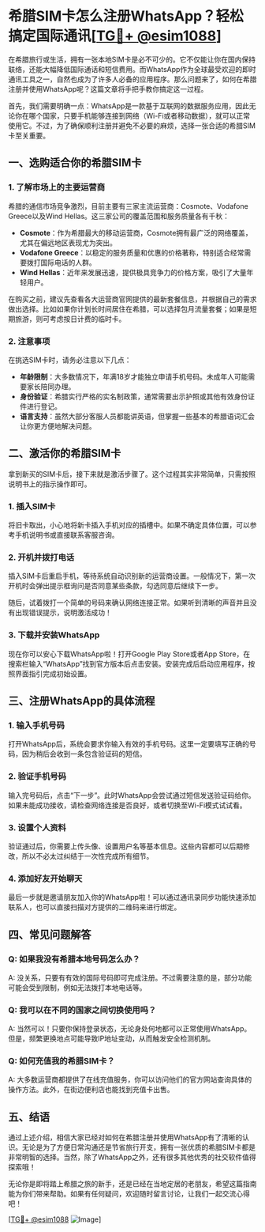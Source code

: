 # 希腊SIM卡怎么注册WhatsApp？轻松搞定国际通讯[[TG💪+ @esim1088](https://t.me/s/esim1088)]

在希腊旅行或生活，拥有一张本地SIM卡是必不可少的。它不仅能让你在国内保持联络，还能大幅降低国际通话和短信费用。而WhatsApp作为全球最受欢迎的即时通讯工具之一，自然也成为了许多人必备的应用程序。那么问题来了，如何在希腊注册并使用WhatsApp呢？这篇文章将手把手教你搞定这一过程。

首先，我们需要明确一点：WhatsApp是一款基于互联网的数据服务应用，因此无论你在哪个国家，只要手机能够连接到网络（Wi-Fi或者移动数据），就可以正常使用它。不过，为了确保顺利注册并避免不必要的麻烦，选择一张合适的希腊SIM卡至关重要。

## 一、选购适合你的希腊SIM卡

### 1. 了解市场上的主要运营商

希腊的通信市场竞争激烈，目前主要有三家主流运营商：Cosmote、Vodafone Greece以及Wind Hellas。这三家公司的覆盖范围和服务质量各有千秋：

- **Cosmote**：作为希腊最大的移动运营商，Cosmote拥有最广泛的网络覆盖，尤其在偏远地区表现尤为突出。
- **Vodafone Greece**：以稳定的服务质量和优惠的价格著称，特别适合经常需要拨打国际电话的人群。
- **Wind Hellas**：近年来发展迅速，提供极具竞争力的价格方案，吸引了大量年轻用户。

在购买之前，建议先查看各大运营商官网提供的最新套餐信息，并根据自己的需求做出选择。比如如果你计划长时间居住在希腊，可以选择包月流量套餐；如果是短期旅游，则可考虑按日计费的临时卡。

### 2. 注意事项

在挑选SIM卡时，请务必注意以下几点：
- **年龄限制**：大多数情况下，年满18岁才能独立申请手机号码。未成年人可能需要家长陪同办理。
- **身份验证**：希腊实行严格的实名制政策，通常需要出示护照或其他有效身份证件进行登记。
- **语言支持**：虽然大部分客服人员都能讲英语，但掌握一些基本的希腊语词汇会让你更方便地解决问题。

## 二、激活你的希腊SIM卡

拿到新买的SIM卡后，接下来就是激活步骤了。这个过程其实非常简单，只需按照说明书上的指示操作即可。

### 1. 插入SIM卡

将旧卡取出，小心地将新卡插入手机对应的插槽中。如果不确定具体位置，可以参考手机说明书或直接联系客服咨询。

### 2. 开机并拨打电话

插入SIM卡后重启手机，等待系统自动识别新的运营商设置。一般情况下，第一次开机时会弹出提示框询问是否同意某些条款，勾选同意后继续下一步。

随后，试着拨打一个简单的号码来确认网络连接正常。如果听到清晰的声音并且没有出现错误提示，说明激活成功！

### 3. 下载并安装WhatsApp

现在你可以安心下载WhatsApp啦！打开Google Play Store或者App Store，在搜索栏输入“WhatsApp”找到官方版本后点击安装。安装完成后启动应用程序，按照界面指引完成初始设置。

## 三、注册WhatsApp的具体流程

### 1. 输入手机号码

打开WhatsApp后，系统会要求你输入有效的手机号码。这里一定要填写正确的号码，因为稍后会收到一条包含验证码的短信。

### 2. 验证手机号码

输入完号码后，点击“下一步”。此时WhatsApp会尝试通过短信发送验证码给你。如果未能成功接收，请检查网络连接是否良好，或者切换至Wi-Fi模式试试看。

### 3. 设置个人资料

验证通过后，你需要上传头像、设置用户名等基本信息。这些内容都可以后期修改，所以不必太过纠结于一次性完成所有细节。

### 4. 添加好友开始聊天

最后一步就是邀请朋友加入你的WhatsApp啦！可以通过通讯录同步功能快速添加联系人，也可以直接扫描对方提供的二维码来进行绑定。

## 四、常见问题解答

### Q: 如果我没有希腊本地号码怎么办？
A: 没关系，只要有有效的国际号码即可完成注册。不过需要注意的是，部分功能可能会受到限制，例如无法拨打本地电话等。

### Q: 我可以在不同的国家之间切换使用吗？
A: 当然可以！只要你保持登录状态，无论身处何地都可以正常使用WhatsApp。但是，频繁更换地点可能导致IP地址变动，从而触发安全检测机制。

### Q: 如何充值我的希腊SIM卡？
A: 大多数运营商都提供了在线充值服务，你可以访问他们的官方网站查询具体的操作方法。此外，在街边便利店也能找到充值卡出售。

## 五、结语

通过上述介绍，相信大家已经对如何在希腊注册并使用WhatsApp有了清晰的认识。无论是为了方便日常沟通还是节省旅行开支，拥有一张优质的希腊SIM卡都是非常明智的选择。当然，除了WhatsApp之外，还有很多其他优秀的社交软件值得探索哦！

无论你是即将踏上希腊之旅的新手，还是已经在当地定居的老朋友，希望这篇指南能为你们带来帮助。如果有任何疑问，欢迎随时留言讨论，让我们一起交流心得吧！

[[TG💪+ @esim1088](https://t.me/s/esim1088) ![Image](https://i.postimg.cc/4NQfJmqS/Snipaste-2025-05-13-00-14-12.png)]